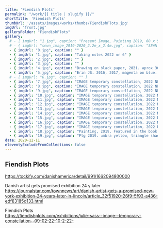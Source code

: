 ```yaml
---
title: 'Fiendish Plots'
permalink: "/work/{{ title | slugify }}/"
shortTitle: 'Fiendish Plots'
thumbUrl: '/assets/images/works/thumbs/FiendishPlots.jpg'
imgUrl: "front.jpg"
galleryFolder: "FiendishPlots"
gallery:
  # - { imgUrl: "1.jpg", caption: "Present Image, Painting 2019, 60 x 50 cm, mixed media" }
  # - { imgUrl: "sewn_image_2019-2020_2.2m_x_2.4m.jpg", caption: "SEWN IMAGE, 2019-2020, Mixed Media, 215 x 225cm" }
  - { imgUrl: "0.jpg", caption: "" }
  - { imgUrl: "1.jpg", caption: "Taking notes 2022 nr 6" }
  - { imgUrl: "2.jpg", caption: "" }
  - { imgUrl: "3.jpg", caption: "" }
  - { imgUrl: "4.jpg", caption: "Drawing on black paper, 2021. aprox 30 x 21cm framed" }
  - { imgUrl: "5.jpg", caption: "Erin JS. 2016, 2017, magenta on blue. small" }
  # - { imgUrl: "6.jpg", caption: "" }
  - { imgUrl: "7.jpg", caption: "IMAGE temporary constellation, 2022 NE" }
  - { imgUrl: "8.jpg", caption: "IMAGE temporary constellation, 2022 NE" }
  - { imgUrl: "9.jpg", caption: "IMAGE temporary constellation, 2022 NE" }
  - { imgUrl: "10.jpg", caption: "IMAGE temporary constellation, 2022 NE" }
  - { imgUrl: "11.jpg", caption: "IMAGE temporary constellation, 2022 NE" }
  - { imgUrl: "12.jpg", caption: "IMAGE temporary constellation, 2022 NE" }
  - { imgUrl: "13.jpg", caption: "IMAGE temporary constellation, 2022 NE" }
  - { imgUrl: "14.jpg", caption: "IMAGE temporary constellation, 2022 NE" }
  - { imgUrl: "15.jpg", caption: "IMAGE temporary constellation, 2022 NE" }
  - { imgUrl: "16.jpg", caption: "IMAGE temporary constellation, 2022 NE" }
  - { imgUrl: "17.jpg", caption: "IMAGE temporary constellation, 2022 NE" }
  - { imgUrl: "18.jpg", caption: "Painting, 2019. Featured in the book IMAGE. Various media on canvas. 70 x 50cm" }
  - { imgUrl: "19.jpg", caption: "Ptg 2019. umbra yellow, triangle shadows" }
date: 2020-12-11
eleventyExcludeFromCollections: false
---
```



<h2>Fiendish Plots</h2>
<p><a href="https://tockify.com/danishamerica/detail/991/1662094800000" target="_blank">https://tockify.com/danishamerica/detail/991/1662094800000</a></p>
<p>Danish artist gets promised exhibition 24 y later<br/>
<a href="https://journalstar.com/townnews/art/danish-artist-gets-a-promised-new-york-exhibition-24-years-later-in-lincoln/article_32f51920-26f9-5f93-a436-edf83185d133.html" target="_blank">https://journalstar.com/townnews/art/danish-artist-gets-a-promised-new-york-exhibition-24-years-later-in-lincoln/article_32f51920-26f9-5f93-a436-edf83185d133.html</a></p>
<p>Fiendish Plots<br/>
<a href="https://fiendishplots.com/exhibitions/julie-sass--image--temporary-constellation--09-02-22-10-2-22-" target="_blank">https://fiendishplots.com/exhibitions/julie-sass--image--temporary-constellation--09-02-22-10-2-22-</a></p>